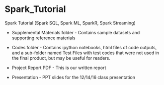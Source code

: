 # Spark_Tutorial
Spark Tutorial (Spark SQL, Spark ML, SparkR, Spark Streaming)

* Supplemental Materials folder - Contains sample datasets and supporting reference materials

* Codes folder - Contains ipython notebooks, html files of code outputs, and a sub-folder named Test Files with test codes that were not used in the final product, but may be useful for readers.

* Project Report PDF - This is our written report
* Presentation - PPT slides for the 12/14/16 class presentation